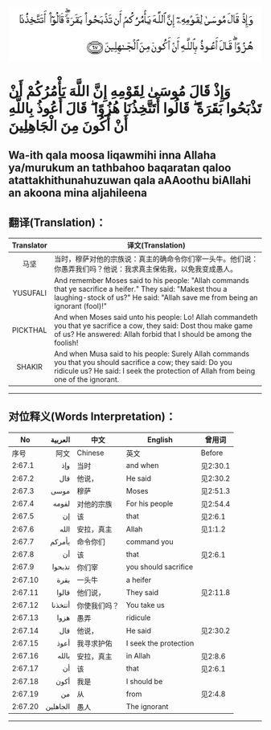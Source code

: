 ![002:067.gif](images/002_067.gif)

#  وَإِذْ قَالَ مُوسَىٰ لِقَوْمِهِ إِنَّ اللَّهَ يَأْمُرُكُمْ أَنْ تَذْبَحُوا بَقَرَةً ۖ قَالُوا أَتَتَّخِذُنَا هُزُوًا ۖ قَالَ أَعُوذُ بِاللَّهِ أَنْ أَكُونَ مِنَ الْجَاهِلِينَ 

## Wa-ith qala moosa liqawmihi inna Allaha ya/murukum an tathbahoo baqaratan qaloo atattakhithunahuzuwan qala aAAoothu biAllahi an akoona mina aljahileena

## 翻译(Translation)：

| Translator | 译文(Translation)                                            |
|:----------:| ------------------------------------------------------------ |
| 马坚       | 当时，穆萨对他的宗族说：真主的确命令你们宰一头牛。他们说：你愚弄我们吗？他说：我求真主保佑我，以免我变成愚人。 |
| YUSUFALI   | And remember Moses said to his people: "Allah commands that ye sacrifice a heifer." They said: "Makest thou a laughing-stock of us?" He said: "Allah save me from being an ignorant (fool)!" |
| PICKTHAL   | And when Moses said unto his people: Lo! Allah commandeth you that ye sacrifice a cow, they said: Dost thou make game of us? He answered: Allah forbid that I should be among the foolish! |
| SHAKIR     | And when Musa said to his people: Surely Allah commands you that you should sacrifice a cow; they said: Do you ridicule us? He said: I seek the protection of Allah from being one of the ignorant. |

---

## 对位释义(Words Interpretation)：

| No      | العربية  | 中文         | English               | 曾用词   |
| ------- | --------:| ------------ | --------------------- | -------- |
| 序号    | 阿文     | Chinese      | 英文                  | Before   |
| 2:67.1  | وإذ      | 当时         | and when              | 见2:30.1 |
| 2:67.2  | قال      | 他说，       | He said               | 见2:30.2 |
| 2:67.3  | موسى     | 穆萨         | Moses                 | 见2:51.3 |
| 2:67.4  | لقومه    | 对他的宗族   | For his people        | 见2:54.4 |
| 2:67.5  | إن       | 该           | that                  | 见2:6.1  |
| 2:67.6  | الله     | 安拉，真主   | Allah                 | 见1:1.2  |
| 2:67.7  | يأمركم   | 命令你们     | command you           |          |
| 2:67.8  | أن       | 该           | that                  | 见2:6.1  |
| 2:67.9  | تذبحوا   | 你们宰       | you should sacrifice  |          |
| 2:67.10 | بقرة     | 一头牛       | a heifer              |          |
| 2:67.11 | قالوا    | 他们说，     | They said             | 见2:11.8 |
| 2:67.12 | أتتخذنا  | 你使我们吗？ | You take us           |          |
| 2:67.13 | هزوا     | 愚弄         | ridicule              |          |
| 2:67.14 | قال      | 他说，       | He said               | 见2:30.2 |
| 2:67.15 | أعوذ     | 我寻求护佑   | I seek the protection |          |
| 2:67.16 | بالله    | 安拉，真主   | in Allah              | 见2:8.6  |
| 2:67.17 | أن       | 该           | that                  | 见2:6.1  |
| 2:67.18 | أكون     | 我是         | I should be           |          |
| 2:67.19 | من       | 从           | from                  | 见2:4.8  |
| 2:67.20 | الجاهلين | 愚人         | The ignorant          |          |

---
